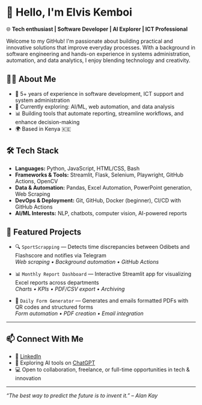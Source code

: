 # 👋 Hello, I'm Elvis Kemboi

🌐 **Tech enthusiast | Software Developer | AI Explorer | ICT Professional**

Welcome to my GitHub! I'm passionate about building practical and innovative solutions that improve everyday processes. 
With a background in software engineering and hands-on experience in systems administration, automation, and data analytics, I enjoy blending technology and creativity.

## 👨‍💻 About Me

- 🔧 5+ years of experience in software development, ICT support and system administration 
- 🤖 Currently exploring: AI/ML, web automation, and data analysis
- 📊 Building tools that automate reporting, streamline workflows, and enhance decision-making
- 🌍 Based in Kenya 🇰🇪

## 🛠️ Tech Stack

- **Languages:** Python, JavaScript, HTML/CSS, Bash
- **Frameworks & Tools:** Streamlit, Flask, Selenium, Playwright, GitHub Actions, OpenCV
- **Data & Automation:** Pandas, Excel Automation, PowerPoint generation, Web Scraping
- **DevOps & Deployment:** Git, GitHub, Docker (beginner), CI/CD with GitHub Actions
- **AI/ML Interests:** NLP, chatbots, computer vision, AI-powered reports

## 📌 Featured Projects

- 🔍 `SportScrapping` — Detects time discrepancies between Odibets and Flashscore and notifies via Telegram  
  _Web scraping • Background automation • GitHub Actions_

- 📊 `Monthly Report Dashboard` — Interactive Streamlit app for visualizing Excel reports across departments  
  _Charts • KPIs • PDF/CSV export • Archiving_

- 🧾 `Daily Form Generator` — Generates and emails formatted PDFs with QR codes and structured forms  
  _Form automation • PDF creation • Email integration_

---

## 📫 Connect With Me

- 💼 [LinkedIn](https://www.linkedin.com/in/elvis-kemboi)  
- 🧠 Exploring AI tools on [ChatGPT](https://chat.openai.com/)
- 💻 Open to collaboration, freelance, or full-time opportunities in tech & innovation

---

_“The best way to predict the future is to invent it.” – Alan Kay_

